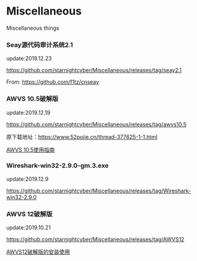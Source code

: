 # Miscellaneous
Miscellaneous things

### Seay源代码审计系统2.1
update:2019.12.23

https://github.com/starnightcyber/Miscellaneous/releases/tag/seay2.1

From: https://github.com/f1tz/cnseay

### AWVS 10.5破解版
update:2019.12.19

https://github.com/starnightcyber/Miscellaneous/releases/tag/awvs10.5

原下载地址：https://www.52pojie.cn/thread-377625-1-1.html

[AWVS 10.5使用指南](https://www.cnblogs.com/Hi-blog/p/AWVS-User-Guide.html)

### Wireshark-win32-2.9.0-gm.3.exe
update:2019.12.9

https://github.com/starnightcyber/Miscellaneous/releases/tag/Wireshark-win32-2.9.0

### AWVS 12破解版
update:2019.10.21

https://github.com/starnightcyber/Miscellaneous/releases/tag/AWVS12

[AWVS12破解版的安装使用](https://www.cnblogs.com/Hi-blog/p/AWVS12.html)
